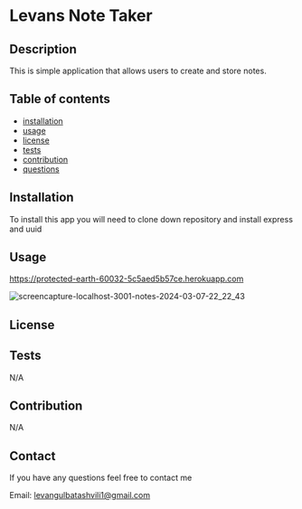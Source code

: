 
  # Levans Note Taker

  ## Description

  This is simple application that allows users to create and store notes. 

  ## Table of contents

  - [installation](#installation)
  - [usage](#usage)
  - [license](#license)
  - [tests](#tests)
  - [contribution](#contribution)
  - [questions](#questions)

  ## Installation

  To install this app you will need to clone down repository and install express and uuid

  ## Usage

  https://protected-earth-60032-5c5aed5b57ce.herokuapp.com

  ![screencapture-localhost-3001-notes-2024-03-07-22_22_43](https://github.com/Jetniksyla/Event-Space/assets/150108077/3104f41e-000e-48d1-80b0-29cc6e1f9e2c)
  

  
  ## License
 

  ## Tests

  N/A

  ## Contribution

  N/A
  
  ## Contact

  If you have any questions feel free to contact me

  Email: levangulbatashvili1@gmail.com

